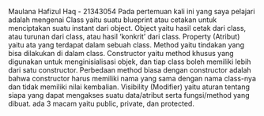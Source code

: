 Maulana Hafizul Haq - 21343054
  Pada pertemuan kali ini yang saya pelajari adalah mengenai Class yaitu suatu blueprint atau cetakan untuk menciptakan suatu instant dari object. Object yaitu hasil cetak dari class, atau turunan dari class, atau hasil ‘konkrit’ dari class. Property (Atribut) yaitu ata yang terdapat dalam sebuah class. Method yaitu tindakan yang bisa dilakukan di dalam class. Constructor yaitu method khusus yang digunakan untuk menginisialisasi objek, dan tiap class boleh memiliki lebih dari satu constructor. Perbedaan method biasa dengan constructor adalah bahwa constructor harus memiliki nama yang sama dengan nama class-nya dan tidak memiliki nilai kembalian. Visibility (Modifier) yaitu aturan tentang siapa yang dapat mengakses suatu data/atribut serta fungsi/method yang dibuat. ada 3 macam yaitu public, private, dan protected.
